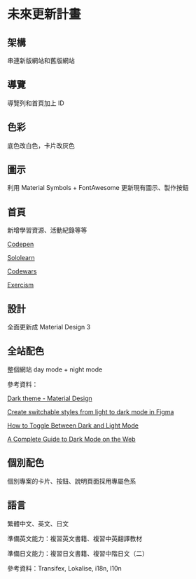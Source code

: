 # 未來更新計畫

## 架構

串連新版網站和舊版網站

## 導覽

導覽列和首頁加上 ID

## 色彩

底色改白色，卡片改灰色

## 圖示

利用 Material Symbols + FontAwesome 更新現有圖示、製作按鈕

## 首頁

新增學習資源、活動紀錄等等

[Codepen](https://codepen.io/TzuHanChen)

[Sololearn](https://www.sololearn.com/profile/1183438)

[Codewars](https://www.codewars.com/users/TzuHan_Chen)

[Exercism](https://exercism.org/profiles/TzuHanChen)

## 設計

全面更新成 Material Design 3

## 全站配色

整個網站 day mode + night mode

參考資料：

[Dark theme - Material Design](https://material.io/design/color/dark-theme.html)

[Create switchable styles from light to dark mode in Figma](https://uxplanet.org/create-an-easily-switchable-light-dark-styles-in-figma-ffee3cd542a7)

[How to Toggle Between Dark and Light Mode](https://www.w3schools.com/howto/howto_js_toggle_dark_mode.asp)

[A Complete Guide to Dark Mode on the Web](https://css-tricks.com/a-complete-guide-to-dark-mode-on-the-web/)


## 個別配色

個別專案的卡片、按鈕、說明頁面採用專屬色系

## 語言

繁體中文、英文、日文

準備英文能力：複習英文書籍、複習中英翻譯教材

準備日文能力：複習日文書籍、複習中階日文（二）

參考資料：Transifex, Lokalise, i18n, l10n
